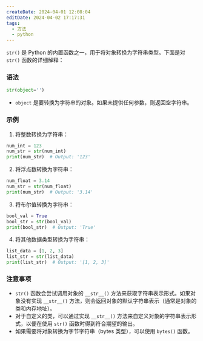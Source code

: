 ```yaml
---
createDate: 2024-04-01 12:08:04
editDate: 2024-04-02 17:17:31
tags:
  - 方法
  - python
---
```

`str()` 是 Python 的内置函数之一，用于将对象转换为字符串类型。下面是对 `str()` 函数的详细解释：

### 语法
```python
str(object='')
```

- `object` 是要转换为字符串的对象。如果未提供任何参数，则返回空字符串。

### 示例
1. 将整数转换为字符串：
```python
num_int = 123
num_str = str(num_int)
print(num_str)  # Output: '123'
```

2. 将浮点数转换为字符串：
```python
num_float = 3.14
num_str = str(num_float)
print(num_str)  # Output: '3.14'
```

3. 将布尔值转换为字符串：
```python
bool_val = True
bool_str = str(bool_val)
print(bool_str)  # Output: 'True'
```

4. 将其他数据类型转换为字符串：
```python
list_data = [1, 2, 3]
list_str = str(list_data)
print(list_str)  # Output: '[1, 2, 3]'
```

### 注意事项
- `str()` 函数会尝试调用对象的 `__str__()` 方法来获取字符串表示形式。如果对象没有实现 `__str__()` 方法，则会返回对象的默认字符串表示（通常是对象的类和内存地址）。
- 对于自定义的类，可以通过实现 `__str__()` 方法来自定义对象的字符串表示形式，以便在使用 `str()` 函数时得到符合期望的输出。
- 如果需要将对象转换为字节字符串（bytes 类型），可以使用 `bytes()` 函数。